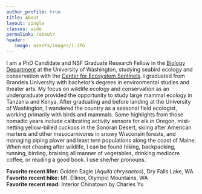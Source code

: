 ```yaml
---
author_profile: true
title: About
layout: single
classes: wide
permalink: /about/
header:
   image: assets/images/1.JPG
---
```



I am a PhD Candidate and NSF Graduate Research Fellow in the [Biology Department](https://www.biology.washington.edu/) at the University of Washington, studying seabird ecology and conservation with the [Center for Ecosystem Sentinels](https://ecosystemsentinels.org/). I graduated from Brandeis University with bachelor’s degrees in environmental studies and theater arts. My focus on wildlife ecology and conservation as an undergraduate provided the opportunity to study large mammal ecology in Tanzania and Kenya. After graduating and before landing at the University of Washington, I wandered the country as a seasonal field ecologist, working primarily with birds and mammals. Some highlights from those nomadic years include calibrating activity sensors for elk in Oregon, mist-netting yellow-billed cuckoos in the Sonoran Desert, skiing after American martens and other mesocarnivores in snowy Wisconsin forests, and managing piping plover and least tern populations along the coast of Maine. When not chasing after wildlife, I can be found hiking, backpacking, running, birding, braising all manner of vegetables, drinking mediocre coffee, or reading a good book. I use she/her pronouns.

__Favorite recent lifer:__ Golden Eagle (_Aquila chrysaetos_), Dry Falls Lake, WA <br>
__Favorite recent hike:__ Mt. Ellinor, Olympic Mountains, WA <br>
__Favorite recent read:__ Interior Chinatown by Charles Yu <br>
<br>
